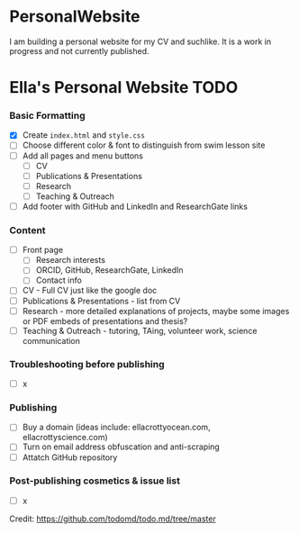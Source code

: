 # PersonalWebsite
I am building a personal website for my CV and suchlike. It is a work in progress and not currently published.

# Ella's Personal Website TODO

### Basic Formatting

- [x] Create `index.html` and `style.css`
- [ ] Choose different color & font to distinguish from swim lesson site
- [ ] Add all pages and menu buttons
  - [ ] CV
  - [ ] Publications & Presentations
  - [ ] Research
  - [ ] Teaching & Outreach
- [ ] Add footer with GitHub and LinkedIn and ResearchGate links

### Content

- [ ] Front page
  - [ ] Research interests
  - [ ] ORCID, GitHub, ResearchGate, LinkedIn
  - [ ] Contact info
- [ ] CV - Full CV just like the google doc
- [ ] Publications & Presentations - list from CV
- [ ] Research - more detailed explanations of projects, maybe some images or PDF embeds of presentations and thesis?
- [ ] Teaching & Outreach - tutoring, TAing, volunteer work, science communication

### Troubleshooting before publishing

- [ ] x

### Publishing
- [ ] Buy a domain (ideas include: ellacrottyocean.com, ellacrottyscience.com)
- [ ] Turn on email address obfuscation and anti-scraping
- [ ] Attatch GitHub repository

### Post-publishing cosmetics & issue list 
- [ ] x

Credit: https://github.com/todomd/todo.md/tree/master
